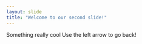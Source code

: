 ```yaml
---
layout: slide
title: "Welcome to our second slide!"
---
```

Something really cool
Use the left arrow to go back!
